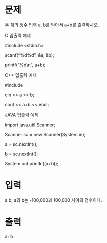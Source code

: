 # 문제
두 개의 정수 입력 a, b를 받아서 a+b를 출력하시오.

C 입출력 예제

\#include <stdio.h>

scanf(“%d%d”, &a, &b);

printf(“%d\n”, a+b);

C++ 입출력 예제

\#include <iostream>

cin >> a >> b;

cout << a+b << endl;

JAVA 입출력 예제

import java.util.Scanner;

Scanner sc = new Scanner(System.in);

a = sc.nextInt();

b = sc.nextInt();

System.out.println((a+b));

# 입력
a b; a와 b는 -100,000과 100,000 사이의 정수이다.

# 출력
a+b
